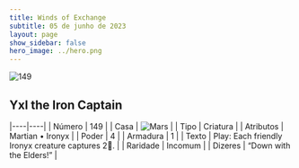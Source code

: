 ```yaml
---
title: Winds of Exchange
subtitle: 05 de junho de 2023
layout: page
show_sidebar: false
hero_image: ../hero.png
---
```


![149](https://mastervault-storage-prod.s3.amazonaws.com/media/card_front/en/600_149_9d41578d6076_en.png)


## Yxl the Iron Captain

|----|----|
| Número | 149 |
| Casa | ![Mars](https://archonarcana.com/images/thumb/d/de/Mars.png/22px-Mars.png "Marte") |
| Tipo | Criatura |
| Atributos | Martian • Ironyx |
| Poder | 4 |
| Armadura | 1 |
| Texto | Play: Each friendly Ironyx creature captures 2.  |
| Raridade | Incomum |
| Dizeres | “Down with the Elders!” |
